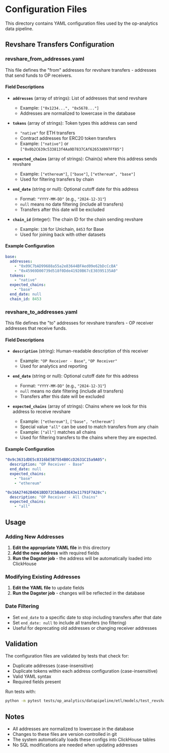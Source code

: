 # Configuration Files

This directory contains YAML configuration files used by the op-analytics data pipeline.

## Revshare Transfers Configuration

### revshare_from_addresses.yaml

This file defines the "from" addresses for revshare transfers - addresses that send funds to OP receivers.

#### Field Descriptions

- **`addresses`** (array of strings): List of addresses that send revshare
  - Example: `["0x1234...", "0x5678..."]`
  - Addresses are normalized to lowercase in the database

- **`tokens`** (array of strings): Token types this address can send
  - `"native"` for ETH transfers
  - Contract addresses for ERC20 token transfers
  - Example: `["native"]` or `["0x0b2C639c533813f4Aa9D7837CAf62653d097Ff85"]`

- **`expected_chains`** (array of strings): Chain(s) where this address sends revshare
  - Example: `["ethereum"]`, `["base"]`, `["ethereum", "base"]`
  - Used for filtering transfers by chain

- **`end_date`** (string or null): Optional cutoff date for this address
  - Format: `"YYYY-MM-DD"` (e.g., `"2024-12-31"`)
  - `null` means no date filtering (include all transfers)
  - Transfers after this date will be excluded

- **`chain_id`** (integer): The chain ID for the chain sending revshare
  - Example:  `130` for Unichain, `8453` for Base
  - Used for joining back with other datasets

#### Example Configuration
```yaml
base:
  addresses:
    - "0x09C7bAD99688a55a2e83644BFAed09e62bDcCcBA"
    - "0x45969D00739d518f0Dde41920B67cE30395135A0"
  tokens:
    - "native"
  expected_chains:
    - "base"
  end_date: null
  chain_id: 8453
```

### revshare_to_addresses.yaml

This file defines the "to" addresses for revshare transfers - OP receiver addresses that receive funds.

#### Field Descriptions

- **`description`** (string): Human-readable description of this receiver
  - Example: `"OP Receiver - Base"`, `"OP Receiver"`
  - Used for analytics and reporting

- **`end_date`** (string or null): Optional cutoff date for this address
  - Format: `"YYYY-MM-DD"` (e.g., `"2024-12-31"`)
  - `null` means no date filtering (include all transfers)
  - Transfers after this date will be excluded

- **`expected_chains`** (array of strings): Chains where we look for this address to receive revshare
  - Example: `["ethereum"]`, `["base", "ethereum"]`
  - Special value `"all"` can be used to match transfers from any chain
  - Example: `["all"]` matches all chains
  - Used for filtering transfers to the chains where they are expected.

#### Example Configuration
```yaml
"0x9c3631dDE5c8316bE5B7554B0CcD2631C15a9A05":
  description: "OP Receiver - Base"
  end_date: null
  expected_chains:
    - "base"
    - "ethereum"

"0x16A27462B4D61BDD72CbBabd3E43e11791F7A28c":
  description: "OP Receiver - All Chains"
  expected_chains:
    - "all"
```

## Usage

### Adding New Addresses

1. **Edit the appropriate YAML file** in this directory
2. **Add the new address** with required fields
3. **Run the Dagster job** - the address will be automatically loaded into ClickHouse

### Modifying Existing Addresses

1. **Edit the YAML file** to update fields
2. **Run the Dagster job** - changes will be reflected in the database

### Date Filtering

- Set `end_date` to a specific date to stop including transfers after that date
- Set `end_date: null` to include all transfers (no filtering)
- Useful for deprecating old addresses or changing receiver addresses

## Validation

The configuration files are validated by tests that check for:
- Duplicate addresses (case-insensitive)
- Duplicate tokens within each address configuration (case-insensitive)
- Valid YAML syntax
- Required fields present

Run tests with:
```bash
python -m pytest tests/op_analytics/datapipeline/etl/models/test_revshare_transfers_config.py
```

## Notes

- All addresses are normalized to lowercase in the database
- Changes to these files are version controlled in git
- The system automatically loads these configs into ClickHouse tables
- No SQL modifications are needed when updating addresses 
